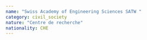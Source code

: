 ```yaml
---
name: "Swiss Academy of Engineering Sciences SATW "
category: civil_society
nature: "Centre de recherche"
nationality: CHE
---
```

    